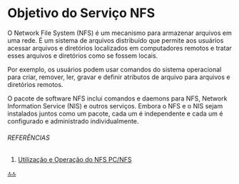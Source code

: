 <div class="header" id="myHeader">
  <div class="navbar" w3-include-html="/menu.inc"> </div>
</div>
<div class="title"><script> document.write(document.title);</script></div>  
<main>
<!-- markdownlint-disable-next-line -->
<span id="topo"><span>

# Objetivo do Serviço NFS

O Network File System (NFS) é um mecanismo para armazenar arquivos em uma rede. É um sistema de arquivos distribuído que permite aos usuários acessar arquivos e diretórios localizados em computadores remotos e tratar esses arquivos e diretórios como se fossem locais.

Por exemplo, os usuários podem usar comandos do sistema operacional para criar, remover, ler, gravar e definir atributos de arquivo para arquivos e diretórios remotos.

O pacote de software NFS inclui comandos e daemons para NFS, Network Information Service (NIS) e outros serviços. Embora o NFS e o NIS sejam instalados juntos como um pacote, cada um é independente e cada um é configurado e administrado individualmente.

###### REFERÊNCIAS

1. [Utilização e Operação do NFS PC/NFS](https://www.cin.ufpe.br/~flash/resultados/cursos/taais/1996-1/danise/paper3.html)

</main>

<!-- markdownlint-disable-next-line -->
<script>  includeHTML(); FixHeader(window,"myHeader"); </script>
[🔝🔝](#topo "Retorna ao topo")